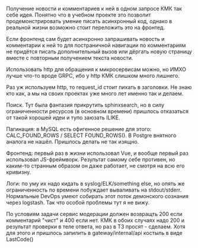 Получение новости и комментариев к ней в одном запросе
КМК так себе идея. Понятно что в учебном проекте это
позволит продемонстрировать умение писать асинхронный код,
однако в реальной жизни возможно стоит переложить это на
фронтед.

Если фронтенд сам будет асинхронно запрашивать новость и
комментарии к ней то для постраничной навигации по
комментариям не придётся писать дополнительный вызов
или дёргать новую страницу вместе с повторным получением
текста новости.

Использовать http для обращения к микросервисам можно, но
ИМХО лучше что-то вроде GRPC, ибо у http КМК слишком
много лишнего.

Раз уж используем http, то request_id стоит пихать в
заголовки. Не знаю кто как, а мы на своих проектах
уже много лет именно так и делаем.

Поиск. Тут была фантазия прикрутить sphinxsearch, но в силу
ограниченности ресурсов (в основном времени) пришлось
отказаться от такой хорошей идеи и тупо заюзать ILIKE.

Пагинация: в MySQL есть офигенное решение для этого:
CALC_FOUND_ROWS / SELECT FOUND_ROWS(). В Postgre внятного
аналога не нашёл. Пришлось делать не так изящно.

Фронтенд: первый раз в жизни использовал Vue, и вообще первый
раз использовал JS-фреймворк. Результат самому себе противен,
но каким-то странным образом он даже работает, не смотря на
всю его кривизну.

Логи: по уму их надо кидать в syslog/ELK/something else, но
опять же ограниченность по времени побуждает вываливать на
stdout/stderr. Нормальные DevOps умеют собирать этот поток
демонского сознания через logstash. Так что особой
проблемы тут я не вижу.

По условиям задачи сервис модерации должен возвращть 200
если комментарий "чист" и 400 если нет. КМК в обоих случаях
надо 200 и результат проверки в теле ответа, но раз в ТЗ
просят - сделаем. Хотя для этого и пришлось запилить в
gateway/internal/api костыль в виде LastCode()